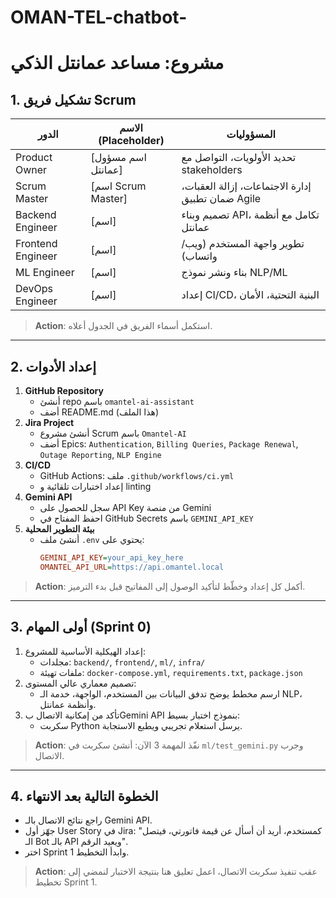 # OMAN-TEL-chatbot-

# مشروع: مساعد عمانتل الذكي

## 1. تشكيل فريق Scrum
|الدور|الاسم (Placeholder)|المسؤوليات|
|-----|-------------------|-------------|
|Product Owner|[اسم مسؤول عمانتل]|تحديد الأولويات، التواصل مع stakeholders|
|Scrum Master|[اسم Scrum Master]|إدارة الاجتماعات، إزالة العقبات، ضمان تطبيق Agile|
|Backend Engineer|[اسم]|تصميم وبناء API، تكامل مع أنظمة عمانتل|
|Frontend Engineer|[اسم]|تطوير واجهة المستخدم (ويب/واتساب)
|ML Engineer|[اسم]|بناء ونشر نموذج NLP/ML
|DevOps Engineer|[اسم]|إعداد CI/CD، البنية التحتية، الأمان

> **Action**: استكمل أسماء الفريق في الجدول أعلاه.

---

## 2. إعداد الأدوات
1. **GitHub Repository**
   - أنشئ repo باسم `omantel-ai-assistant`
   - أضف README.md (هذا الملف)
2. **Jira Project**
   - أنشئ مشروع Scrum باسم `Omantel-AI`
   - أضف Epics: `Authentication`, `Billing Queries`, `Package Renewal`, `Outage Reporting`, `NLP Engine`
3. **CI/CD**
   - GitHub Actions: ملف `.github/workflows/ci.yml`
   - إعداد اختبارات تلقائية و linting
4. **Gemini API**
   - سجل للحصول على API Key من منصة Gemini
   - احفظ المفتاح في GitHub Secrets باسم `GEMINI_API_KEY`
5. **بيئة التطوير المحلية**
   - أنشئ ملف `.env` يحتوي على:
     ```ini
     GEMINI_API_KEY=your_api_key_here
     OMANTEL_API_URL=https://api.omantel.local
     ```

> **Action**: أكمل كل إعداد وخطّط لتأكيد الوصول إلى المفاتيح قبل بدء الترميز.

---

## 3. أولى المهام (Sprint 0)
1. إعداد الهيكلية الأساسية للمشروع:
   - مجلدات: `backend/`, `frontend/`, `ml/`, `infra/`
   - ملفات تهيئة: `docker-compose.yml`, `requirements.txt`, `package.json`
2. تصميم معماري عالي المستوى:
   - ارسم مخطط يوضح تدفق البيانات بين المستخدم، الواجهة، خدمة الـ NLP، وأنظمة عمانتل.
3. تأكد من إمكانية الاتصال بGemini API بنموذج اختبار بسيط:
   - سكربت Python يرسل استعلام تجريبي ويطبع الاستجابة.

> **Action**: نفّذ المهمة 3 الآن: أنشئ سكربت في `ml/test_gemini.py` وجرب الاتصال.

---

## 4. الخطوة التالية بعد الانتهاء
- راجع نتائج الاتصال بالـ Gemini API.
- جهّز أول User Story في Jira: "كمستخدم، أريد أن أسأل عن قيمة فاتورتي، فيتصل الـ Bot بالـ API ويعيد الرقم".
- اختر Sprint 1 وابدأ التخطيط.

> **Action**: عقب تنفيذ سكربت الاتصال، اعمل تعليق هنا بنتيجة الاختبار لنمضي إلى تخطيط Sprint 1.
